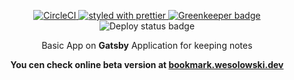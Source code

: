 <p align="center">
  <a href="https://circleci.com/gh/SebastianWesolowski/workflows/react-learn-bookmark">
    <img
      src="https://circleci.com/gh/SebastianWesolowski/react-learn-bookmark.svg?style=svg"
      alt="CircleCI"
    />
  </a>
  <a href="https://github.com/prettier/prettier">
    <img
      src="https://img.shields.io/badge/styled_with-prettier-ff69b4.svg"
      alt="styled with prettier"
    />
  </a>
  <a href="https://greenkeeper.io/">
    <img
      src="https://badges.greenkeeper.io/SebastianWesolowski/react-learn-bookmark.svg"
      alt="Greenkeeper badge"
    />
  </a>
<img src="https://api.netlify.com/api/v1/badges/b5f652df-5437-4c27-b53d-58f05e23c82f/deploy-status" alt="Deploy status badge">
</p>
<p align="center">
Basic App on <b>Gatsby</b>
Application for keeping notes
</p>

<p align="center">
  <strong>
    You cen check online beta version at <a href="http://bookmark.wesolowski.dev">bookmark.wesolowski.dev</a>
  </strong>
</p>
